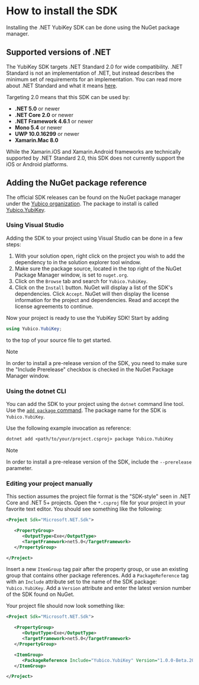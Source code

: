 <!-- Copyright 2022 Yubico AB

Licensed under the Apache License, Version 2.0 (the "License");
you may not use this file except in compliance with the License.
You may obtain a copy of the License at

    http://www.apache.org/licenses/LICENSE-2.0

Unless required by applicable law or agreed to in writing, software
distributed under the License is distributed on an "AS IS" BASIS,
WITHOUT WARRANTIES OR CONDITIONS OF ANY KIND, either express or implied.
See the License for the specific language governing permissions and
limitations under the License. -->

# How to install the SDK

Installing the .NET YubiKey SDK can be done using the NuGet package manager.

## Supported versions of .NET

The YubiKey SDK targets .NET Standard 2.0 for wide compatibility. .NET Standard is not an implementation
of .NET, but instead describes the minimum set of requirements for an implementation. You can read more
about .NET Standard and what it means [here](https://docs.microsoft.com/en-us/dotnet/standard/net-standard).

Targeting 2.0
means that this SDK can be used by:

- **.NET 5.0** or newer
- **.NET Core 2.0** or newer
- **.NET Framework 4.6.1** or newer
- **Mono 5.4** or newer
- **UWP 10.0.16299** or newer
- **Xamarin.Mac 8.0**

While the Xamarin.iOS and Xamarin.Android frameworks are technically supported by .NET Standard 2.0,
this SDK does not currently support the iOS or Android platforms.

## Adding the NuGet package reference

The official SDK releases can be found on the NuGet package manager under the
[Yubico organization](https://www.nuget.org/profiles/Yubico). The package to install is called
[Yubico.YubiKey](https://www.nuget.org/packages/Yubico.YubiKey/).

### Using Visual Studio

Adding the SDK to your project using Visual Studio can be done in a few steps:

1. With your solution open, right click on the project you wish to add the dependency to in the solution
   explorer tool window.
2. Make sure the package source, located in the top right of the NuGet Package Manager window, is set
   to `nuget.org`.
3. Click on the `Browse` tab and search for `Yubico.YubiKey`.
4. Click on the `Install` button. NuGet will display a list of the SDK's dependencies. Click `Accept`.
   NuGet will then display the license information for the project and dependencies. Read and
   accept the license agreements to continue.

Now your project is ready to use the YubiKey SDK! Start by adding

```c#
using Yubico.YubiKey;
```

to the top of your source file to get started.

> [!NOTE]
> In order to install a pre-release version of the SDK, you need to make sure the "Include Prerelease"
> checkbox is checked in the NuGet Package Manager window.

### Using the dotnet CLI

You can add the SDK to your project using the `dotnet` command line tool. Use the [`add package`
command](https://docs.microsoft.com/en-us/dotnet/core/tools/dotnet-add-package). The package name
for the SDK is `Yubico.YubiKey`.

Use the following example invocation as reference:

```txt
dotnet add <path/to/your/project.csproj> package Yubico.YubiKey
```

> [!NOTE]
> In order to install a pre-release version of the SDK, include the `--prerelease` parameter.

### Editing your project manually

This section assumes the project file format is the "SDK-style" seen in .NET Core and .NET 5+ projects.
Open the `*.csproj` file for your project in your favorite text editor. You should see something like
the following:

```xml
<Project Sdk="Microsoft.NET.Sdk">

   <PropertyGroup>
      <OutputType>Exe</OutputType>
      <TargetFramework>net5.0</TargetFramework>
   </PropertyGroup>

</Project>
```

Insert a new `ItemGroup` tag pair after the property group, or use an existing group that contains
other package references. Add a `PackageReference` tag with an `Include` attribute set to the name
of the SDK package: `Yubico.YubiKey`. Add a `Version` attribute and enter the latest version number
of the SDK found on NuGet.

Your project file should now look something like:

```xml
<Project Sdk="Microsoft.NET.Sdk">

   <PropertyGroup>
      <OutputType>Exe</OutputType>
      <TargetFramework>net5.0</TargetFramework>
   </PropertyGroup>

   <ItemGroup>
      <PackageReference Include="Yubico.YubiKey" Version="1.0.0-Beta.20210618.1" />
   </ItemGroup>

</Project>
```
